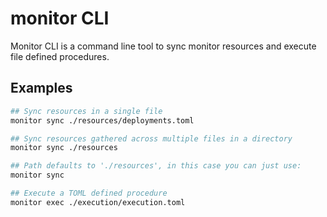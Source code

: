# monitor CLI

Monitor CLI is a command line tool to sync monitor resources and execute file defined procedures.

## Examples

```sh
## Sync resources in a single file
monitor sync ./resources/deployments.toml

## Sync resources gathered across multiple files in a directory
monitor sync ./resources

## Path defaults to './resources', in this case you can just use:
monitor sync
```

```sh
## Execute a TOML defined procedure
monitor exec ./execution/execution.toml
```